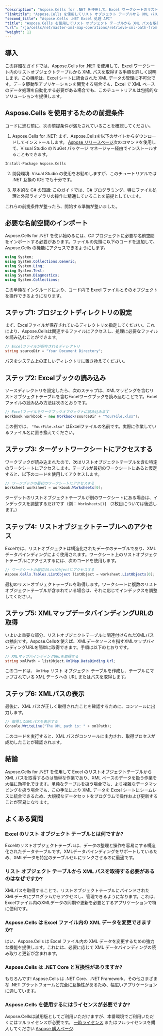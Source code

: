 ```yaml
---
"description": "Aspose.Cells for .NET を使用して、Excel ワークシートのリストオブジェクトテーブルから XML パスを取得する方法を学びましょう。この包括的なガイドでは、すべての手順を網羅しています。"
"linktitle": "Aspose.Cells を使用してリスト オブジェクト テーブルから XML パスを取得する"
"second_title": "Aspose.Cells .NET Excel 処理 API"
"title": "Aspose.Cells を使用してリスト オブジェクト テーブルから XML パスを取得する"
"url": "/ja/cells/net/master-xml-map-operations/retrieve-xml-path-from-list-object-table/"
"weight": 11
---
```


## 導入

この詳細なガイドでは、Aspose.Cells for .NET を使用して、Excel ワークシート内のリストオブジェクトテーブルから XML パスを取得する手順を詳しく説明します。この機能は、Excel シートに統合された XML データの管理に不可欠です。データ駆動型アプリケーションを開発する場合でも、Excel で XML ベースのデータ処理を自動化する必要がある場合でも、このチュートリアルは包括的なソリューションを提供します。

## Aspose.Cells を使用するための前提条件

コードに進む前に、次の前提条件が満たされていることを確認してください。

1. Aspose.Cells for .NET: まず、Aspose.Cellsを以下のサイトからダウンロードしてインストールします。 [Aspose リリースページ](https://releases.aspose.com/cells/net/)次のコマンドを使用して、Visual Studio の NuGet パッケージ マネージャー経由でインストールすることもできます。
```bash
Install-Package Aspose.Cells
```

2. 開発環境: Visual Studio の使用をお勧めしますが、このチュートリアルでは .NET 互換の IDE でも十分です。

3. 基本的な C# の知識: このガイドでは、C# プログラミング、特にファイル処理と外部ライブラリの操作に精通していることを前提としています。

これらの前提条件が整ったら、開始する準備が整いました。

## 必要な名前空間のインポート

Aspose.Cells for .NET を使い始めるには、C# プロジェクトに必要な名前空間をインポートする必要があります。ファイルの先頭に以下のコードを追加して、Aspose.Cells の機能にアクセスできるようにします。

```csharp
using System;
using System.Collections.Generic;
using System.Linq;
using System.Text;
using System.Diagnostics;
using System.Collections;
```

この単純なインクルードにより、コード内で Excel ファイルとそのオブジェクトを操作できるようになります。

## ステップ1: プロジェクトディレクトリの設定

まず、Excelファイルが保存されているディレクトリを指定してください。これにより、Aspose.Cellsは関連するファイルにアクセスし、処理に必要なファイルを読み込むことができます。

```csharp
// Excelファイルが保存されるディレクトリ
string sourceDir = "Your Document Directory";
```

パスをシステム上の正しいディレクトリに置き換えてください。

## ステップ2: Excelブックの読み込み

ソースディレクトリを設定したら、次のステップは、XMLマッピングを含むリストオブジェクトテーブルを含むExcelワークブックを読み込むことです。Excelファイルの読み込み方法は次のとおりです。

```csharp
// Excelファイルをワークブックオブジェクトに読み込みます
Workbook workbook = new Workbook(sourceDir + "YourFile.xlsx");
```

この例では、 `"YourFile.xlsx"` はExcelファイルの名前です。実際に作業しているファイル名に置き換えてください。

## ステップ3: ターゲットワークシートにアクセスする

ワークブックが読み込まれたので、次はリストオブジェクトテーブルを含む特定のワークシートにアクセスします。テーブルが最初のワークシートにあると仮定すると、以下のコードを使用してアクセスします。

```csharp
// ワークブックの最初のワークシートにアクセスする
Worksheet worksheet = workbook.Worksheets[0];
```

ターゲットのリストオブジェクトテーブルが別のワークシートにある場合は、インデックスを調整するだけです（例： `Worksheets[1]` （2枚目については後述します。）

## ステップ4: リストオブジェクトテーブルへのアクセス

Excelでは、リストオブジェクトは構造化されたデータのテーブルであり、XMLデータバインディングによく使用されます。ワークシート上のリストオブジェクトテーブルにアクセスするには、次のコードを使用します。

```csharp
// ワークシートの最初のListObjectにアクセスする
Aspose.Cells.Tables.ListObject listObject = worksheet.ListObjects[0];
```

最初のリストオブジェクトテーブルを取得します。ワークシートに複数のリストオブジェクトテーブルが含まれている場合は、それに応じてインデックスを調整してください。

## ステップ5: XMLマップデータバインディングURLの取得

いよいよ重要な部分、リストオブジェクトテーブルに関連付けられたXMLパスの抽出です。Aspose.Cellsを使えば、XMLデータソースを指すXMLマップバインディングURLを簡単に取得できます。手順は以下のとおりです。

```csharp
// XMLマップバインディングURLを取得する
string xmlPath = listObject.XmlMap.DataBinding.Url;
```

このコードは、 `XmlMap` リスト オブジェクト テーブルを作成し、テーブルにマップされている XML データへの URL またはパスを取得します。

## ステップ6: XMLパスの表示

最後に、XML パスが正しく取得されたことを確認するために、コンソールに出力します。

```csharp
// 取得したXMLパスを表示する
Console.WriteLine("The XML path is: " + xmlPath);
```

このコードを実行すると、XML パスがコンソールに出力され、取得プロセスが成功したことが確認されます。

## 結論

Aspose.Cells for .NET を使用して Excel のリストオブジェクトテーブルから XML パスを取得するのは簡単な作業であり、XML ベースのデータを扱う作業を大幅に効率化できます。単純なテーブルを扱う場合でも、より複雑なデータマッピングを扱う場合でも、この手法により XML データを Excel シートにシームレスに統合できるため、大規模なデータセットをプログラムで操作および更新することが容易になります。

## よくある質問

### Excel のリスト オブジェクト テーブルとは何ですか?

Excelのリストオブジェクトテーブルは、データの整理と操作を容易にする構造化されたデータテーブルです。XMLデータバインディングをサポートしているため、XMLデータを特定のテーブルセルにリンクさせるのに最適です。

### リスト オブジェクト テーブルから XML パスを取得する必要があるのはなぜですか?

XMLパスを取得することで、リストオブジェクトテーブルにバインドされたXMLデータにプログラムからアクセスし、管理できるようになります。これは、Excelファイル内のXMLデータの同期や更新を必要とするアプリケーションで特に便利です。

### Aspose.Cells は Excel ファイル内の XML データを変更できますか?

はい、Aspose.Cells は Excel ファイル内の XML データを変更するための強力な機能を提供します。これには、必要に応じて XML データバインディングの読み取りと更新が含まれます。

### Aspose.Cells は .NET Core と互換性がありますか?

もちろんです! Aspose.Cells は .NET Core、.NET Framework、その他さまざまな .NET プラットフォームと完全に互換性があるため、幅広いアプリケーションに適しています。

### Aspose.Cells を使用するにはライセンスが必要ですか?

Aspose.Cellsは試用版としてご利用いただけますが、本番環境でご利用いただくにはフルライセンスが必要です。 [一時ライセンス](https://purchase.aspose.com/temporary-license/) またはフルライセンスを購入してください [Aspose 購入ページ](https://purchase。aspose.com/buy).